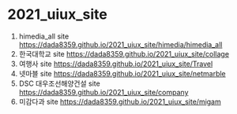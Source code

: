# 2021_uiux_site
1. himedia_all site https://dada8359.github.io/2021_uiux_site/himedia/himedia_all
1. 한국대학교  site https://dada8359.github.io/2021_uiux_site/collage
1. 여행사   site https://dada8359.github.io/2021_uiux_site/Travel
1. 넷마블   site https://dada8359.github.io/2021_uiux_site/netmarble
1. DSC 대우조선해양건설 site https://dada8359.github.io/2021_uiux_site/company
1. 미감다과  site  https://dada8359.github.io/2021_uiux_site/migam